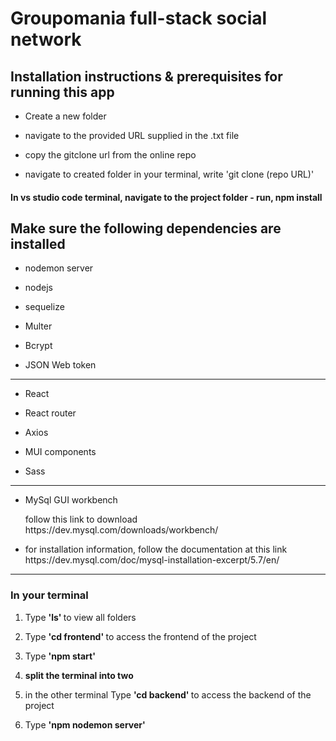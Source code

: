 # Groupomania full-stack social network

<h2>Installation instructions & prerequisites for running this app </h3>

<ul>
  <li><p>  Create a new folder <p></li>
  <li><p> navigate to the provided URL supplied in the .txt file </p></li>
  <li><p> copy the gitclone url from the online repo </p></li>
  <li><p> navigate to created folder in your terminal, write 'git clone (repo URL)'</p></li>
</ul>

<h4>In vs studio code terminal, navigate to the project folder - run, npm install </h4> 

<h2>Make sure the following dependencies are installed</h2>

<ul>
  <li><p>nodemon server</p></li>
  <li><p>nodejs</p></li>
  <li><p>sequelize</p></li>
  <li><p>Multer</p></li>
  <li><p>Bcrypt</p></li>
  <li><p>JSON Web token</p></li>
</ul>

<hr>
<ul>
  <li><p>React</p></li>
  <li><p>React router</p></li>
  <li><p>Axios</p></li>
  <li><p>MUI components</p></li>
  <li><p>Sass</p></li>
</ul>

<hr>

<ul>
  <li><p>MySql GUI workbench</p> follow this link to download https://dev.mysql.com/downloads/workbench/</p></li>
  <li><p>for installation information, follow the documentation at this link https://dev.mysql.com/doc/mysql-installation-excerpt/5.7/en/</p></li>
</ul>

<hr>

<h3>In your terminal </h3>

<ol>
  <li><p>Type <strong> 'ls' </strong> to view all folders</p></li>
  <li><p>Type <strong> 'cd frontend' </strong> to access the frontend of the project</p></li>
  <li><p>Type <strong> 'npm start' </strong></p></li>
  <li><p><strong> split the terminal into two </strong></p></li>
  <li><p>in the other terminal Type <strong> 'cd backend' </strong> to access the backend of the project</p></li>
  <li><p>Type <strong> 'npm nodemon server' </strong></li>
</ol>
  
 
  

 

